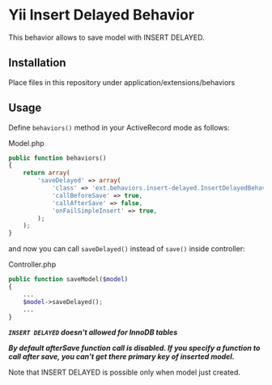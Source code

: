 Yii Insert Delayed Behavior
============================

This behavior allows to save model with INSERT DELAYED.

Installation
---------------
Place files in this repository under application/extensions/behaviors


Usage
--------
Define `behaviors()` method in your ActiveRecord mode as follows:

Model.php
```php
public function behaviors()
{
	return array(
		'saveDelayed' => array(
			'class' => 'ext.behaviors.insert-delayed.InsertDelayedBehavior'
			'callBeforeSave' => true,
			'callAfterSave' => false,
			'onFailSimpleInsert' => true,
		);
	);
}
```
and now you can call `saveDelayed()` instead of `save()` inside controller:

Controller.php
```php
public function saveModel($model)
{
	...
	$model->saveDelayed();
	...
}
```

***```INSERT DELAYED``` doesn't allowed for InnoDB tables***

***By default afterSave function call is disabled. If you specify a function to call after save, you can't get there primary key of inserted model.***

Note that INSERT DELAYED is possible only when model just created.
